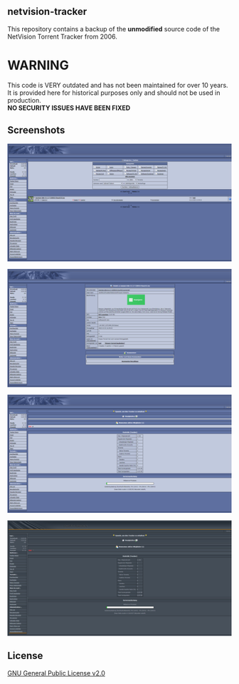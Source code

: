 ## netvision-tracker

This repository contains a backup of the **unmodified** source code of the NetVision Torrent Tracker from 2006.

# WARNING

This code is VERY outdated and has not been maintained for over 10 years.<br>
It is provided here for historical purposes only and should not be used in production.<br>
**NO SECURITY ISSUES HAVE BEEN FIXED**

## Screenshots

![browse](screenshots/browse.png)

![details](screenshots/details.png)

![details](screenshots/index.png)

![details](screenshots/index-nightshift.png)

## License

[GNU General Public License v2.0](https://choosealicense.com/licenses/gpl-2.0/)
